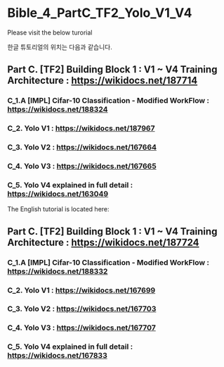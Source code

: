 # Bible_4_PartC_TF2_Yolo_V1_V4

Please visit the below turorial

한글 튜토리얼의 위치는 다음과 같습니다.

## Part C. [TF2] Building Block 1 : V1 ~ V4 Training Architecture : https://wikidocs.net/187714
### C_1.A [IMPL] Cifar-10 Classification - Modified WorkFlow : https://wikidocs.net/188324
### C_2. Yolo V1 : https://wikidocs.net/187967
### C_3. Yolo V2 : https://wikidocs.net/167664
### C_4. Yolo V3 : https://wikidocs.net/167665
### C_5. Yolo V4 explained in full detail : https://wikidocs.net/163049

The English tutorial is located here:

## Part C. [TF2] Building Block 1 : V1 ~ V4 Training Architecture : https://wikidocs.net/187724
### C_1.A [IMPL] Cifar-10 Classification - Modified WorkFlow : https://wikidocs.net/188332
### C_2. Yolo V1 : https://wikidocs.net/167699
### C_3. Yolo V2 : https://wikidocs.net/167703
### C_4. Yolo V3 : https://wikidocs.net/167707
### C_5. Yolo V4 explained in full detail : https://wikidocs.net/167833

